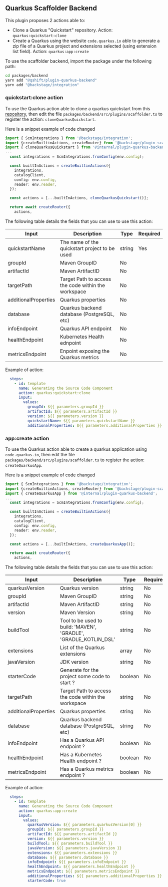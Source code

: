 ## Quarkus Scaffolder Backend

This plugin proposes 2 actions able to:

- Clone a Quarkus "Quickstart" repository. Action: `quarkus:quickstart:clone`
- Create a Quarkus using the website `code.quarkus.io` able to generate a zip file of a Quarkus project and extensions selected (using extension list field). Action: `quarkus:app:create`

To use the scaffolder backend, import the package under the following path:
```bash
cd packages/backend
yarn add "@qshift/plugin-quarkus-backend"
yarn add "@backstage/integration"
```

### quickstart:clone action

To use the Quarkus action able to clone a quarkus quickstart from this [repository](https://github.com/quarkusio/quarkus-quickstarts), then edit the file `packages/backend/src/plugins/scaffolder.ts` to register the action: `cloneQuarkusQuickstart`.

Here is a snippet example of code changed
```typescript
import { ScmIntegrations } from '@backstage/integration';
import {createBuiltinActions, createRouter} from '@backstage/plugin-scaffolder-backend';
import { cloneQuarkusQuickstart } from '@internal/plugin-quarkus-backend';
...
  const integrations = ScmIntegrations.fromConfig(env.config);

  const builtInActions = createBuiltinActions({
    integrations,
    catalogClient,
    config: env.config,
    reader: env.reader,
  });

  const actions = [...builtInActions, cloneQuarkusQuickstart()];

  return await createRouter({
    actions,
```

The following table details the fields that you can use to use this action:

| Input               | Description                                   | Type          | Required |
|---------------------|-----------------------------------------------|---------------|----------|
| quickstartName      | The name of the quickstart project to be used | string        | Yes      |
| groupId             | Maven GroupID                                     | No    |
| artifactId          | Maven ArtifactID                                  | No    |
| targetPath          | Target Path to access the code within the workspace | No    |
| additionalProperties | Quarkus properties                                | No    |
| database            | Quarkus backend database (PostgreSQL, etc)        | No    |
| infoEndpoint        | Quarkus API endpoint                              | No    |
| healthEndpoint      | Kubernetes Health ednpoint                        | No    |
| metricsEndpoint     | Enpoint exposing the Quarkus metrics              | No    |

Example of action:
```yaml
  steps:
    - id: template
      name: Generating the Source Code Component
      action: quarkus:quickstart:clone
      input:
        values:
          groupId: ${{ parameters.groupId }}
          artifactId: ${{ parameters.artifactId }}
          version: ${{ parameters.version }}
          quickstartName: ${{ parameters.quickstartName }}
          additionalProperties: ${{ parameters.additionalProperties }}
```

### app:create action

To use the Quarkus action able to create a quarkus application using `code.quarkus.io`, then edit the file `packages/backend/src/plugins/scaffolder.ts` to register the action: `createQuarkusApp`.

Here is a snippet example of code changed
```typescript
import { ScmIntegrations } from '@backstage/integration';
import {createBuiltinActions, createRouter} from '@backstage/plugin-scaffolder-backend';
import { createQuarkusApp } from '@internal/plugin-quarkus-backend';
...
  const integrations = ScmIntegrations.fromConfig(env.config);

  const builtInActions = createBuiltinActions({
    integrations,
    catalogClient,
    config: env.config,
    reader: env.reader,
  });

  const actions = [...builtInActions, createQuarkusApp()];

  return await createRouter({
    actions,
```
The following table details the fields that you can use to use this action:

| Input                | Description                                                      | Type    | Required |
|----------------------|------------------------------------------------------------------|---------|----------|
| quarkusVersion       | Quarkus version                                                  | string  | No       |
| groupId              | Maven GroupID                                                    | string  | No       |
| artifactId           | Maven ArtifactID                                                 | string  | No       |
| version              | Maven Version                                                    | string  | No       |
| buildTool            | Tool to be used to build: 'MAVEN', 'GRADLE', 'GRADLE_KOTLIN_DSL' | string  | No       |
| extensions           | List of the Quarkus extensions                                   | array   | No       |
| javaVersion          | JDK version                                                      | string  | No       |
| starterCode          | Generate for the project some code to start ?                    | boolean | No       |
| targetPath           | Target Path to access the code within the workspace              | string  | No       |
| additionalProperties | Quarkus properties                                               | string  | No       |
| database             | Quarkus backend database (PostgreSQL, etc)                       | string  | No       |
| infoEndpoint         | Has a Quarkus API endpoint ?                                     | boolean | No       |
| healthEndpoint       | Has a Kubernetes Health endpoint ?                               | boolean | No       |
| metricsEndpoint      | Has a Quarkus metrics endpoint ?                                 | boolean | No       |

Example of action:
```yaml
  steps:
    - id: template
      name: Generating the Source Code Component
      action: quarkus:app:create
      input:
        values:
          quarkusVersion: ${{ parameters.quarkusVersion[0] }}
          groupId: ${{ parameters.groupId }}
          artifactId: ${{ parameters.artifactId }}
          version: ${{ parameters.version }}
          buildTool: ${{ parameters.buildTool }}
          javaVersion: ${{ parameters.javaVersion }}
          extensions: ${{ parameters.extensions }}
          database: ${{ parameters.database }}
          infoEndpoint: ${{ parameters.infoEndpoint }}
          healthEndpoint: ${{ parameters.healthEndpoint }}
          metricsEndpoint: ${{ parameters.metricsEndpoint }}
          additionalProperties: ${{ parameters.additionalProperties }}
          starterCode: true
```
